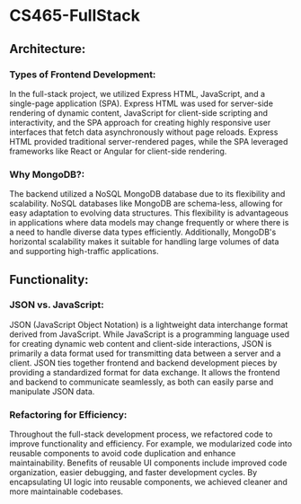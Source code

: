 # CS465-FullStack

## Architecture:

### Types of Frontend Development: 
In the full-stack project, we utilized Express HTML, JavaScript, and a single-page application (SPA). Express HTML was used for server-side rendering of dynamic content, JavaScript for client-side scripting and interactivity, and the SPA approach for creating highly responsive user interfaces that fetch data asynchronously without page reloads. Express HTML provided traditional server-rendered pages, while the SPA leveraged frameworks like React or Angular for client-side rendering.
### Why MongoDB?: 
The backend utilized a NoSQL MongoDB database due to its flexibility and scalability. NoSQL databases like MongoDB are schema-less, allowing for easy adaptation to evolving data structures. This flexibility is advantageous in applications where data models may change frequently or where there is a need to handle diverse data types efficiently. Additionally, MongoDB's horizontal scalability makes it suitable for handling large volumes of data and supporting high-traffic applications.

## Functionality:

### JSON vs. JavaScript: 
JSON (JavaScript Object Notation) is a lightweight data interchange format derived from JavaScript. While JavaScript is a programming language used for creating dynamic web content and client-side interactions, JSON is primarily a data format used for transmitting data between a server and a client. JSON ties together frontend and backend development pieces by providing a standardized format for data exchange. It allows the frontend and backend to communicate seamlessly, as both can easily parse and manipulate JSON data.
### Refactoring for Efficiency: 
Throughout the full-stack development process, we refactored code to improve functionality and efficiency. For example, we modularized code into reusable components to avoid code duplication and enhance maintainability. Benefits of reusable UI components include improved code organization, easier debugging, and faster development cycles. By encapsulating UI logic into reusable components, we achieved cleaner and more maintainable codebases.
